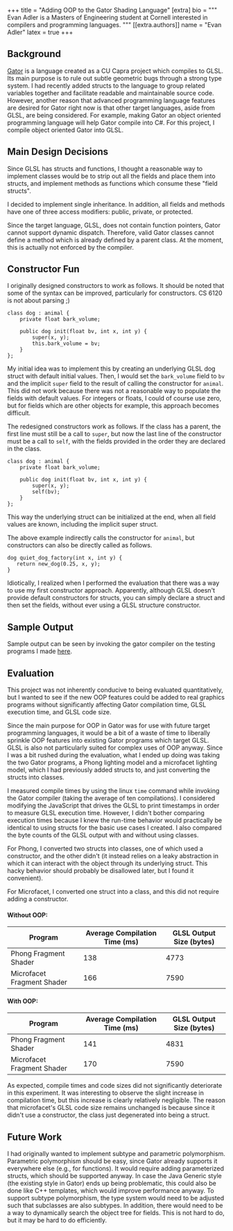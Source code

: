 +++
title = "Adding OOP to the Gator Shading Language"
[extra]
bio = """
Evan Adler is a Masters of Engineering student at Cornell interested in compilers and programming languages. 
"""
[[extra.authors]]
name = "Evan Adler"
latex = true
+++

## Background

[Gator][gator_link] is a language created as a CU Capra project which compiles to GLSL. Its main purpose is to rule out subtle geometric bugs through a strong type system. I had recently added structs to the language to group related variables together and facilitate readable and maintainable source code. However, another reason that advanced programming language features are desired for Gator right now is that other target languages, aside from GLSL, are being considered. For example, making Gator an object oriented programming language will help Gator compile into C#. For this project, I compile object oriented Gator into GLSL.

## Main Design Decisions

Since GLSL has structs and functions, I thought a reasonable way to implement classes would be to strip out all the fields and place them into structs, and implement methods as functions which consume these "field structs".

I decided to implement single inheritance. In addition, all fields and methods have one of three access modifiers: public, private, or protected.

Since the target language, GLSL, does not contain function pointers, Gator cannot support dynamic dispatch. Therefore, valid Gator classes cannot define a method which is already defined by a parent class. At the moment, this is actually not enforced by the compiler.

## Constructor Fun

I originally designed constructors to work as follows. It should be noted that some of the syntax can be improved, particularly for constructors. CS 6120 is not about parsing ;)

```
class dog : animal {
    private float bark_volume;

    public dog init(float bv, int x, int y) {
        super(x, y);
        this.bark_volume = bv;
    }
};
```

My initial idea was to implement this by creating an underlying GLSL dog struct with default initial values. Then, I would set the `bark_volume` field to `bv` and the implicit `super` field to the result of calling the constructor for `animal`. This did not work because there was not a reasonable way to populate the fields with default values. For integers or floats, I could of course use zero, but for fields which are other objects for example, this approach becomes difficult.

The redesigned constructors work as follows. If the class has a parent, the first line must still be a call to `super`, but now the last line of the constructor must be a call to `self`, with the fields provided in the order they are declared in the class.

```
class dog : animal {
    private float bark_volume;

    public dog init(float bv, int x, int y) {
        super(x, y);
        self(bv);
    }
};
```

This way the underlying struct can be initialized at the end, when all field values are known, including the implicit super struct.

The above example indirectly calls the constructor for `animal`, but constructors can also be directly called as follows.

```
dog quiet_dog_factory(int x, int y) {
   return new_dog(0.25, x, y);
}
```

Idiotically, I realized when I performed the evaluation that there was a way to use my first constructor approach. Apparently, although GLSL doesn't provide default constructors for structs, you can simply declare a struct and then set the fields, without ever using a GLSL structure constructor.

## Sample Output

Sample output can be seen by invoking the gator compiler on the testing programs I made [here][test_link].

## Evaluation

This project was not inherently conducive to being evaluated quantitatively, but I wanted to see if the new OOP features could be added to real graphics programs without significantly affecting Gator compilation time, GLSL execution time, and GLSL code size.

Since the main purpose for OOP in Gator was for use with future target programming languages, it would be a bit of a waste of time to liberally sprinkle OOP features into existing Gator programs which target GLSL. GLSL is also not particularly suited for complex uses of OOP anyway. Since I was a bit rushed during the evaluation, what I ended up doing was taking the two Gator programs, a Phong lighting model and a microfacet lighting model, which I had previously added structs to, and just converting the structs into classes.

I measured compile times by using the linux `time` command while invoking the Gator compiler (taking the average of ten compilations). I considered modifying the JavaScript that drives the GLSL to print timestamps in order to measure GLSL execution time. However, I didn't bother comparing execution times because I knew the run-time behavior would practically be identical to using structs for the basic use cases I created. I also compared the byte counts of the GLSL output with and without using classes.

For Phong, I converted two structs into classes, one of which used a constructor, and the other didn't (it instead relies on a leaky abstraction in which it can interact with the object through its underlying struct. This hacky behavior should probably be disallowed later, but I found it convenient).

For Microfacet, I converted one struct into a class, and this did not require adding a constructor.

#### Without OOP:

| Program | Average Compilation Time (ms)| GLSL Output Size (bytes)
|---|---|---
| Phong Fragment Shader | 138 | 4773
| Microfacet Fragment Shader | 166| 7590

#### With OOP:

| Program | Average Compilation Time (ms)| GLSL Output Size (bytes)
|---|---|---
| Phong Fragment Shader | 141| 4831
| Microfacet Fragment Shader | 170 | 7590

As expected, compile times and code sizes did not significantly deteriorate in this experiment. It was interesting to observe the slight increase in compilation time, but this increase is clearly relatively negligible. The reason that microfacet's GLSL code size remains unchanged is because since it didn't use a constructor, the class just degenerated into being a struct.

## Future Work

I had originally wanted to implement subtype and parametric polymorphism. Parametric polymorphism should be easy, since Gator already supports it everywhere else (e.g., for functions). It would require adding parameterized structs, which should be supported anyway. In case the Java Generic style (the existing style in Gator) ends up being problematic, this could also be done like C++ templates, which would improve performance anyway. To support subtype polymorphism, the type system would need to be adjusted such that subclasses are also subtypes. In addition, there would need to be a way to dynamically search the object tree for fields. This is not hard to do, but it may be hard to do efficiently.

[gator_link]: https://github.com/cucapra/gator/
[test_link]: https://github.com/evanbenadler/linguine/tree/oop/test/oop